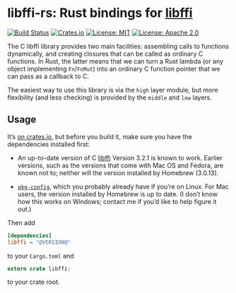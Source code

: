 # libffi-rs: Rust bindings for [libffi](https://sourceware.org/libffi/)

[![Build Status](https://travis-ci.org/tov/libffi-rs.svg?branch=master)](https://travis-ci.org/tov/libffi-rs)
[![Crates.io](https://img.shields.io/crates/v/libffi.svg?maxAge=2592000)](https://crates.io/crates/libffi)
[![License: MIT](https://img.shields.io/badge/license-MIT-blue.svg)](LICENSE-MIT)
[![License: Apache 2.0](https://img.shields.io/badge/license-Apache_2.0-blue.svg)](LICENSE-APACHE)

The C libffi library provides two main facilities: assembling calls
to functions dynamically, and creating closures that can be called
as ordinary C functions. In Rust, the latter means that we can turn
a Rust lambda (or any object implementing `Fn`/`FnMut`) into an
ordinary C function pointer that we can pass as a callback to C.

The easiest way to use this library is via the `high` layer module, but
more flexibility (and less checking) is provided by the `middle` and
`low` layers.

## Usage

It’s [on crates.io](https://crates.io/crates/libffi), but before you
build it, make sure you have the dependencies installed first:

  - An up-to-date version of C [libffi](https://sourceware.org/libffi/)
    Version 3.2.1 is known to work. Earlier versions, such as the
    versions that come with Mac OS and Fedora, are known not to; neither
    will the version installed by Homebrew (3.0.13).

  - [`pkg-config`](https://www.freedesktop.org/wiki/Software/pkg-config/),
    which you probably already have if you’re on Linux. For Mac users,
    the version installed by Homebrew is up to date. (I don’t know how
    this works on Windows; contact me if you’d like to help figure it
    out.)

Then add

```toml
[dependencies]
libffi = "@VERSION@"
```

to your `Cargo.toml` and

```rust
extern crate libffi;
```

to your crate root.
